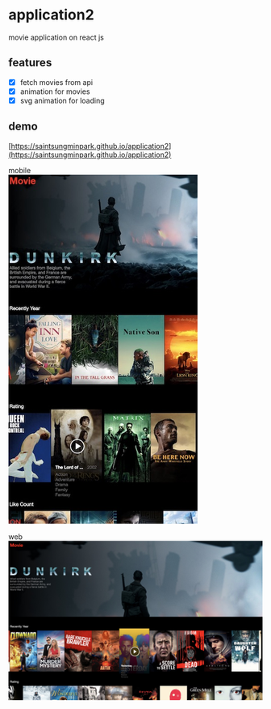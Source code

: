 # application2
movie application on react js

## features
- [x] fetch movies from api
- [x] animation for movies
- [x] svg animation for loading

## demo
[https://saintsungminpark.github.io/application2](https://saintsungminpark.github.io/application2)

mobile                 
![ex_screenshot](./screenshot1.jpg)

web
![ex_screenshot](./screenshot2.jpg)
